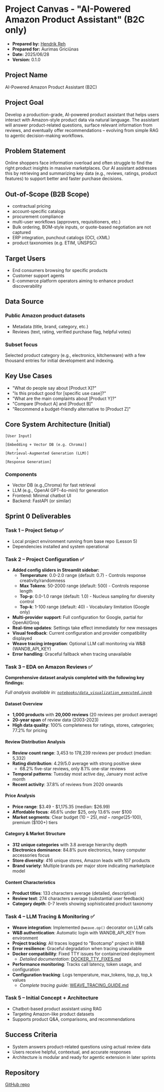 # Project Canvas - "AI-Powered Amazon Product Assistant" (B2C only)

* **Prepared by:** [Hendrik Reh](hendrik.reh@gmail.com)
* **Prepared for:** Aurimas Griciūnas
* **Date:** 2025/06/28
* **Version:** 0.1.0

## Project Name

AI-Powered Amazon Product Assistant (B2C)

## Project Goal

Develop a production-grade, AI-powered product assistant that helps users interact with Amazon-style product data via natural language. The assistant will answer product-related questions, surface relevant information from reviews, and eventually offer recommendations – evolving from simple RAG to agentic decision-making workflows.

## Problem Statement

Online shoppers face information overload and often struggle to find the right product insights in massive marketplaces. Our AI assistant addresses this by retrieving and summarizing key data (e.g., reviews, ratings, product features) to support better and faster purchase decisions.

## Out-of-Scope (B2B Scope)

- contractual pricing
- account-specific catalogs
- procurement compliance
- multi-user workflows (approvers, requisitioners, etc.)
- Bulk ordering, BOM-style inputs, or quote-based negotiation are not captured
- ERP integration, punchout catalogs (OCI, cXML)
- product taxonomies (e.g. ETIM, UNSPSC)

## Target Users

- End consumers browsing for specific products
- Customer support agents
- E-commerce platform operators aiming to enhance product discoverability

## Data Source

### Public Amazon product datasets

- Metadata (title, brand, category, etc.)
- Reviews (text, rating, verified purchase flag, helpful votes)

### Subset focus

Selected product category (e.g., electronics, kitchenware) with a few thousand entries for initial development and indexing.

## Key Use Cases

- "What do people say about [Product X]?"
- "Is this product good for [specific use case]?"
- "What are the main complaints about [Product Y]?"
- "Compare [Product A] and [Product B]"
- "Recommend a budget-friendly alternative to [Product Z]"

## Core System Architecture (Initial)

```text
[User Input]
     ↓
[Embedding + Vector DB (e.g. Chroma)]
     ↓
[Retrieval-Augmented Generation (LLM)]
     ↓
[Response Generation]
```

### Components

- Vector DB (e.g.,Chroma) for fast retrieval
- LLM (e.g., OpenAI GPT-4o-mini) for generation
- Frontend: Minimal chatbot UI
- Backend: FastAPI (or similar)

## Sprint 0 Deliverables

### Task 1 – Project Setup ✅

- Local project environment running from base repo (Lesson 5)
- Dependencies installed and system operational

### Task 2 – Project Configuration ✅

- **Added config sliders in Streamlit sidebar:**
  - **Temperature**: 0.0-2.0 range (default: 0.7) - Controls response creativity/randomness
  - **Max Tokens**: 50-2000 range (default: 500) - Controls response length
  - **Top-p**: 0.0-1.0 range (default: 1.0) - Nucleus sampling for diversity control
  - **Top-k**: 1-100 range (default: 40) - Vocabulary limitation (Google only)
- **Multi-provider support**: Full configuration for Google, partial for OpenAI/Groq
- **Real-time updates**: Settings take effect immediately for new messages
- **Visual feedback**: Current configuration and provider compatibility displayed
- **Weave tracing integration**: Optional LLM call monitoring via W&B (WANDB_API_KEY)
- **Error handling**: Graceful fallback when tracing unavailable

### Task 3 – EDA on Amazon Reviews ✅

**Comprehensive dataset analysis completed with the following key findings:**

*Full analysis available in: [`notebooks/data_visualization_executed.ipynb`](notebooks/data_visualization_executed.ipynb)*

#### Dataset Overview
- **1,000 products** with **20,000 reviews** (20 reviews per product average)
- **20-year span** of review data (2003-2023)
- **High data quality**: 100% completeness for ratings, stores, categories; 77.2% for pricing

#### Review Distribution Analysis
- **Review count range**: 3,453 to 178,239 reviews per product (median: 5,332)
- **Rating distribution**: 4.29/5.0 average with strong positive skew
  - 68.2% five-star reviews, only 8.1% one-star reviews
- **Temporal patterns**: Tuesday most active day, January most active month
- **Recent activity**: 37.8% of reviews from 2020 onwards

#### Price Analysis
- **Price range**: $3.49 - $1,175.35 (median: $26.99)
- **Affordable focus**: 46.6% under $25, only 13.6% over $100
- **Market segments**: Clear budget ($10-25), mid-range ($25-100), premium ($100+) tiers

#### Category & Market Structure
- **312 unique categories** with 3.8 average hierarchy depth
- **Electronics dominance**: 84.8% pure electronics, heavy computer accessories focus
- **Store diversity**: 416 unique stores, Amazon leads with 107 products
- **Brand variety**: Multiple brands per major store indicating marketplace model

#### Content Characteristics
- **Product titles**: 133 characters average (detailed, descriptive)
- **Review text**: 274 characters average (substantial user feedback)
- **Category depth**: 0-7 levels showing sophisticated product taxonomy

### Task 4 – LLM Tracing & Monitoring ✅

- **Weave integration**: Implemented `@weave.op()` decorator on LLM calls
- **W&B authentication**: Automatic login with WANDB_API_KEY from environment
- **Project tracking**: All traces logged to "Bootcamp" project in W&B
- **Error resilience**: Graceful degradation when tracing unavailable
- **Docker compatibility**: Fixed TTY issues for containerized deployment
  - *Detailed documentation*: [DOCKER_TTY_FIXES.md](DOCKER_TTY_FIXES.md)
- **Performance monitoring**: Tracks call latency, token usage, and configuration
- **Configuration tracking**: Logs temperature, max_tokens, top_p, top_k values
  - *Complete tracing guide*: [WEAVE_TRACING_GUIDE.md](WEAVE_TRACING_GUIDE.md)

### Task 5 – Initial Concept + Architecture

- Chatbot-based product assistant using RAG
- Targeting Amazon-like product datasets
- Supports product Q&A, comparisons, and recommendations

## Success Criteria

- System answers product-related questions using actual review data
- Users receive helpful, contextual, and accurate responses
- Architecture is modular and ready for agentic extension in later sprints

## Repository

[GitHub repo](https://github.com/HendrikReh/AI-Powered-Amazon-Product-Assistant)
